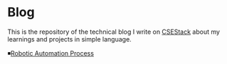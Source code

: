 # Blog
This is the repository of the technical blog I write on [CSEStack](https://www.csestack.org/author/pathak/) about my learnings and projects in simple language. 


◾[Robotic Automation Process](https://www.csestack.org/rpa/)
